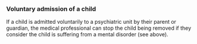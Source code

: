 ###  **Voluntary admission of a child**

If a child is admitted voluntarily to a psychiatric unit by their parent or
guardian, the medical professional can stop the child being removed if they
consider the child is suffering from a mental disorder (see above).
